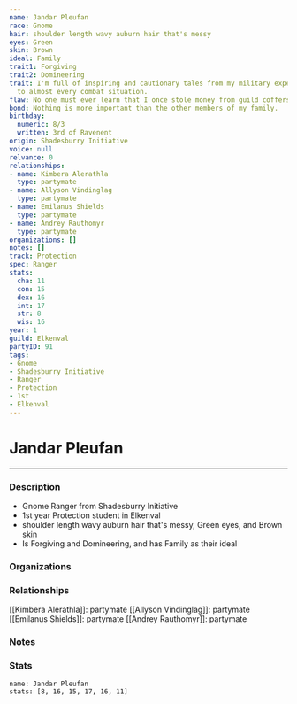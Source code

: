 ```yaml
---
name: Jandar Pleufan
race: Gnome
hair: shoulder length wavy auburn hair that's messy
eyes: Green
skin: Brown
ideal: Family
trait1: Forgiving
trait2: Domineering
trait: I'm full of inspiring and cautionary tales from my military experience relevant
  to almost every combat situation.
flaw: No one must ever learn that I once stole money from guild coffers.
bond: Nothing is more important than the other members of my family.
birthday:
  numeric: 8/3
  written: 3rd of Ravenent
origin: Shadesburry Initiative
voice: null
relvance: 0
relationships:
- name: Kimbera Alerathla
  type: partymate
- name: Allyson Vindinglag
  type: partymate
- name: Emilanus Shields
  type: partymate
- name: Andrey Rauthomyr
  type: partymate
organizations: []
notes: []
track: Protection
spec: Ranger
stats:
  cha: 11
  con: 15
  dex: 16
  int: 17
  str: 8
  wis: 16
year: 1
guild: Elkenval
partyID: 91
tags:
- Gnome
- Shadesburry Initiative
- Ranger
- Protection
- 1st
- Elkenval
---
```

# Jandar Pleufan
---
### Description
- Gnome Ranger from Shadesburry Initiative
- 1st year Protection student in Elkenval
- shoulder length wavy auburn hair that's messy, Green eyes, and Brown skin
- Is Forgiving and Domineering, and has Family as their ideal

### Organizations

### Relationships
[[Kimbera Alerathla]]: partymate
[[Allyson Vindinglag]]: partymate
[[Emilanus Shields]]: partymate
[[Andrey Rauthomyr]]: partymate

### Notes

### Stats
```statblock
name: Jandar Pleufan
stats: [8, 16, 15, 17, 16, 11]
```